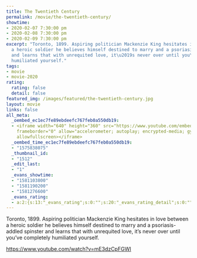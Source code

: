 ```yaml
---
title: The Twentieth Century
permalink: /movie/the-twentieth-century/
showtime:
- 2020-02-07 7:30:00 pm
- 2020-02-08 7:30:00 pm
- 2020-02-09 7:30:00 pm
excerpt: "Toronto, 1899. Aspiring politician Mackenzie King hesitates in love between
  a heroic soldier he believes himself destined to marry and a psoriasis-addled spinster
  and learns that with unrequited love, it\u2019s never over until you\u2019ve completely
  humiliated yourself."
tags:
- movie
- movie-2020
rating:
  rating: false
  detail: false
featured_img: /images/featured/the-twentieth-century.jpg
layout: movie
links: false
all_meta:
  _oembed_ec1ec7fe89ebdeefc767feb0a550db19:
  - <iframe width="640" height="360" src="https://www.youtube.com/embed/mE3dzCpFGWI?feature=oembed"
    frameborder="0" allow="accelerometer; autoplay; encrypted-media; gyroscope; picture-in-picture"
    allowfullscreen></iframe>
  _oembed_time_ec1ec7fe89ebdeefc767feb0a550db19:
  - "1575838075"
  _thumbnail_id:
  - "1512"
  _edit_last:
  - "1"
  _evans_showtime:
  - "1581103800"
  - "1581190200"
  - "1581276600"
  _evans_rating:
  - a:2:{s:13:"_evans_rating";s:0:"";s:20:"_evans_rating_detail";s:0:"";}
---
```


Toronto, 1899. Aspiring politician Mackenzie King hesitates in love between a heroic soldier he believes himself destined to marry and a psoriasis-addled spinster and learns that with unrequited love, it’s never over until you’ve completely humiliated yourself.

https://www.youtube.com/watch?v=mE3dzCpFGWI 